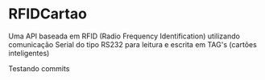 # RFIDCartao
Uma API baseada em RFID (Radio Frequency Identification) utilizando comunicação Serial do tipo RS232 para leitura e escrita em TAG's (cartões inteligentes)

Testando commits